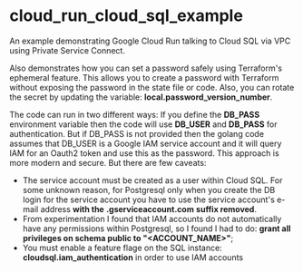 # cloud_run_cloud_sql_example
An example demonstrating Google Cloud Run talking to Cloud SQL via VPC using Private Service Connect.

Also demonstrates how you can set a password safely using Terraform's ephemeral feature.  This allows you to create a password
with Terraform without exposing the password in the state file or code.  Also, you can rotate the secret by updating the variable: **local.password_version_number**.

The code can run in two different ways:  If you define the **DB_PASS** environment variable then the code will use **DB_USER** and **DB_PASS** for authentication.  But if DB_PASS is not provided then the golang code assumes that DB_USER is a Google IAM service account and it will query IAM for an Oauth2 token and use this as the password.  This approach is more modern and secure.  But there are few caveats: 

* The service account must be created as a user within Cloud SQL.  For some unknown reason, for Postgresql only when you create the DB login for the service account you have to use the service account's e-mail address __with the__ **.gserviceaccount.com** __suffix removed__.
* From experimentation I found that IAM accounts do not automatically have any permissions within Postgresql, so I found I had to do: **grant all privileges on schema public to "<ACCOUNT_NAME>"**;
* You must enable a feature flage on the SQL instance: **cloudsql.iam_authentication** in order to use IAM accounts
